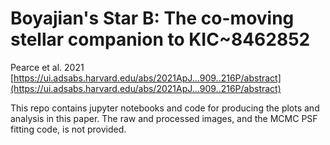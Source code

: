 # Boyajian's Star B: The co-moving stellar companion to KIC~8462852
Pearce et al. 2021 [https://ui.adsabs.harvard.edu/abs/2021ApJ...909..216P/abstract](https://ui.adsabs.harvard.edu/abs/2021ApJ...909..216P/abstract)

This repo contains jupyter notebooks and code for producing the plots and analysis in this paper.  The raw and processed images, and the MCMC PSF fitting code, is not provided.
